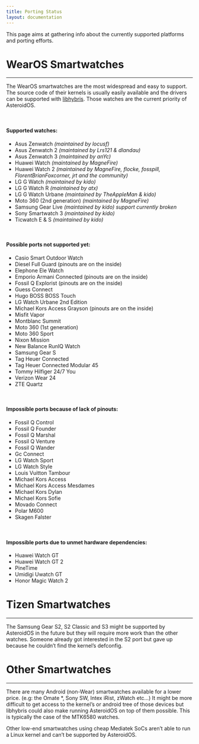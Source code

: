 ```yaml
---
title: Porting Status
layout: documentation
---
```

This page aims at gathering info about the currently supported platforms and porting efforts.

# WearOS Smartwatches
---

The WearOS smartwatches are the most widespread and easy to support. The source code of their kernels is usually easily available and the drivers can be supported with [libhybris](https://github.com/libhybris/libhybris). Those watches are the current priority of AsteroidOS.

&nbsp;
#### Supported watches:
- Asus Zenwatch *(maintained by locusf)*
- Asus Zenwatch 2 *(maintained by Lrs121 & dlandau)*
- Asus Zenwatch 3 *(maintained by anYc)*
- Huawei Watch *(maintained by MagneFire)*
- Huawei Watch 2 *(maintained by MagneFire, flocke, fosspill, FlorentBrianFoxcorner, jrt and the community)*
- LG G Watch *(maintained by kido)*
- LG G Watch R *(maintained by atx)*
- LG G Watch Urbane *(maintained by TheAppleMan & kido)*
- Moto 360 (2nd generation) *(maintained by MagneFire)*
- Samsung Gear Live *(maintained by kido) support currently broken*
- Sony Smartwatch 3 *(maintained by kido)*
- Ticwatch E & S *(maintained by kido)*

&nbsp;
#### Possible ports not supported yet:

- Casio Smart Outdoor Watch
- Diesel Full Guard (pinouts are on the inside)
- Elephone Ele Watch
- Emporio Armani Connected (pinouts are on the inside)
- Fossil Q Explorist (pinouts are on the inside)
- Guess Connect
- Hugo BOSS BOSS Touch
- LG Watch Urbane 2nd Edition
- Michael Kors Access Grayson (pinouts are on the inside)
- Misfit Vapor
- Montblanc Summit
- Moto 360 (1st generation)
- Moto 360 Sport
- Nixon Mission
- New Balance RunIQ Watch
- Samsung Gear S
- Tag Heuer Connected
- Tag Heuer Connected Modular 45
- Tommy Hilfiger 24/7 You
- Verizon Wear 24
- ZTE Quartz

&nbsp;
#### Impossible ports because of lack of pinouts:
- Fossil Q Control
- Fossil Q Founder
- Fossil Q Marshal
- Fossil Q Venture
- Fossil Q Wander
- Gc Connect
- LG Watch Sport
- LG Watch Style
- Louis Vuitton Tambour
- Michael Kors Access
- Michael Kors Access Mesdames
- Michael Kors Dylan
- Michael Kors Sofie
- Movado Connect
- Polar M600
- Skagen Falster

&nbsp;
#### Impossible ports due to unmet hardware dependencies:

- Huawei Watch GT
- Huawei Watch GT 2
- PineTime
- Umidigi Uwatch GT
- Honor Magic Watch 2

# Tizen Smartwatches
---

The Samsung Gear S2, S2 Classic and S3 might be supported by AsteroidOS in the future but they will require more work than the other watches. Someone already got interested in the S2 port but gave up because he couldn’t find the kernel’s defconfig.

# Other Smartwatches
---

There are many Android (non-Wear) smartwatches available for a lower price. (e.g: the Omate *, Sony SW, Intex iRist, zWatch etc…) It might be more difficult to get access to the kernel’s or android tree of those devices but libhybris could also make running AsteroidOS on top of them possible. This is typically the case of the MTK6580 watches.

Other low-end smartwatches using cheap Mediatek SoCs aren’t able to run a Linux kernel and can’t be supported by AsteroidOS.
